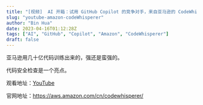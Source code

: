```yaml
---
title: "[视频]  AI 开箱：试用 GitHub Copilot 的竞争对手，来自亚马逊的 CodeWhisperer "
slug: "youtube-amazon-codeWhisperer"
author: "Bin Hua"
date: 2023-04-16T01:12:28Z
tags: ["AI", "GitHub", "Copilot", "Amazon", "CodeWhisperer"]
draft: false
---
```


亚马逊用几十亿代码训练出来的，强还是蛮强的。

代码安全检查是一个亮点。

观看地址：[YouTube](https://www.youtube.com/watch?v=34RNSOz7loI)

官网地址：https://aws.amazon.com/cn/codewhisperer/
